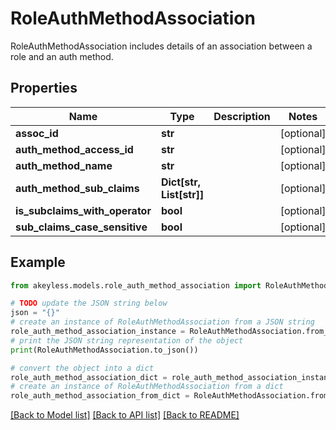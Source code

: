 # RoleAuthMethodAssociation

RoleAuthMethodAssociation includes details of an association between a role and an auth method.

## Properties

Name | Type | Description | Notes
------------ | ------------- | ------------- | -------------
**assoc_id** | **str** |  | [optional] 
**auth_method_access_id** | **str** |  | [optional] 
**auth_method_name** | **str** |  | [optional] 
**auth_method_sub_claims** | **Dict[str, List[str]]** |  | [optional] 
**is_subclaims_with_operator** | **bool** |  | [optional] 
**sub_claims_case_sensitive** | **bool** |  | [optional] 

## Example

```python
from akeyless.models.role_auth_method_association import RoleAuthMethodAssociation

# TODO update the JSON string below
json = "{}"
# create an instance of RoleAuthMethodAssociation from a JSON string
role_auth_method_association_instance = RoleAuthMethodAssociation.from_json(json)
# print the JSON string representation of the object
print(RoleAuthMethodAssociation.to_json())

# convert the object into a dict
role_auth_method_association_dict = role_auth_method_association_instance.to_dict()
# create an instance of RoleAuthMethodAssociation from a dict
role_auth_method_association_from_dict = RoleAuthMethodAssociation.from_dict(role_auth_method_association_dict)
```
[[Back to Model list]](../README.md#documentation-for-models) [[Back to API list]](../README.md#documentation-for-api-endpoints) [[Back to README]](../README.md)


